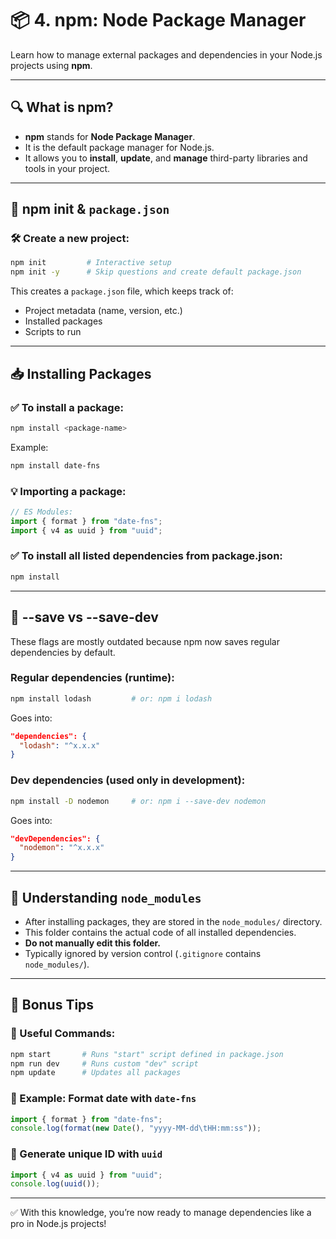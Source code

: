 # 📦 4. npm: Node Package Manager

Learn how to manage external packages and dependencies in your Node.js projects using **npm**.

---

## 🔍 What is npm?
- **npm** stands for **Node Package Manager**.
- It is the default package manager for Node.js.
- It allows you to **install**, **update**, and **manage** third-party libraries and tools in your project.

---

## 🧾 npm init & `package.json`

### 🛠 Create a new project:
```bash
npm init         # Interactive setup
npm init -y      # Skip questions and create default package.json
```

This creates a `package.json` file, which keeps track of:
- Project metadata (name, version, etc.)
- Installed packages
- Scripts to run

---

## 📥 Installing Packages

### ✅ To install a package:
```bash
npm install <package-name>
```
Example:
```bash
npm install date-fns
```

### 💡 Importing a package:
```js
// ES Modules:
import { format } from "date-fns";
import { v4 as uuid } from "uuid";
```

### ✅ To install all listed dependencies from package.json:
```bash
npm install
```

---

## 🔧 --save vs --save-dev

These flags are mostly outdated because npm now saves regular dependencies by default.

### Regular dependencies (runtime):
```bash
npm install lodash         # or: npm i lodash
```
Goes into:
```json
"dependencies": {
  "lodash": "^x.x.x"
}
```

### Dev dependencies (used only in development):
```bash
npm install -D nodemon     # or: npm i --save-dev nodemon
```
Goes into:
```json
"devDependencies": {
  "nodemon": "^x.x.x"
}
```

---

## 📁 Understanding `node_modules`

- After installing packages, they are stored in the `node_modules/` directory.
- This folder contains the actual code of all installed dependencies.
- **Do not manually edit this folder.**
- Typically ignored by version control (`.gitignore` contains `node_modules/`).

---

## 📌 Bonus Tips

### 🚀 Useful Commands:
```bash
npm start       # Runs "start" script defined in package.json
npm run dev     # Runs custom "dev" script
npm update      # Updates all packages
```

### 📅 Example: Format date with `date-fns`
```js
import { format } from "date-fns";
console.log(format(new Date(), "yyyy-MM-dd\tHH:mm:ss"));
```

### 🔗 Generate unique ID with `uuid`
```js
import { v4 as uuid } from "uuid";
console.log(uuid());
```

---

✅ With this knowledge, you’re now ready to manage dependencies like a pro in Node.js projects!
